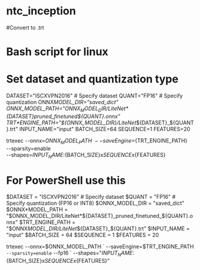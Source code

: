 # ntc_inception

#Convert to .trt

# Bash script for linux

# Set dataset and quantization type

DATASET="ISCXVPN2016" # Specify dataset
QUANT="FP16" # Specify quantization
ONNX*MODEL_DIR="saved_dict"
ONNX_MODEL_PATH="${ONNX_MODEL_DIR}/LiteNet*${DATASET}_pruned_finetuned_${QUANT}.onnx"
TRT*ENGINE_PATH="${ONNX_MODEL_DIR}/LiteNet*${DATASET}_${QUANT}.trt"
INPUT_NAME="input"
BATCH_SIZE=64
SEQUENCE=1
FEATURES=20

trtexec --onnx=${ONNX_MODEL_PATH} \
        --saveEngine=${TRT_ENGINE_PATH} \
 --sparsity=enable \
 --shapes=${INPUT_NAME}:${BATCH_SIZE}x${SEQUENCE}x${FEATURES}

# For PowerShell use this

$DATASET = "ISCXVPN2016"           # Specify dataset
$QUANT = "FP16" # Specify quantization (FP16 or INT8)
$ONNX_MODEL_DIR = "saved_dict"
$ONNX*MODEL_PATH = "$ONNX_MODEL_DIR/LiteNet*${DATASET}_pruned_finetuned_${QUANT}.onnx"
$TRT_ENGINE_PATH = "$ONNX*MODEL_DIR/LiteNet*${DATASET}_${QUANT}.trt"
$INPUT_NAME = "input"
$BATCH_SIZE = 64
$SEQUENCE = 1
$FEATURES = 20

trtexec --onnx=$ONNX_MODEL_PATH `
        --saveEngine=$TRT_ENGINE_PATH `        --sparsity=enable`
--fp16 `
--shapes="${INPUT_NAME}:${BATCH_SIZE}x${SEQUENCE}x${FEATURES}"
